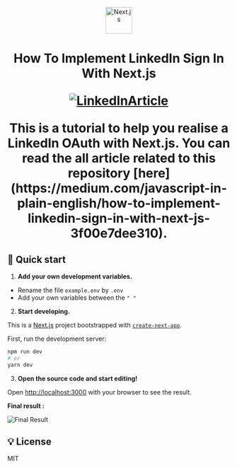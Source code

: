 


<!--  -->
<p align="center">
    <img alt="Next.js" src="https://upload.wikimedia.org/wikipedia/commons/thumb/8/8e/Nextjs-logo.svg/414px-Nextjs-logo.svg.png" width="60" />
<h1 align="center">
How To Implement LinkedIn Sign In With Next.js 
</p>

[![LinkedInArticle](https://miro.medium.com/max/1400/1*Cm2s5fBnU_BqOFDlNMuagQ.jpeg)](https://medium.com/javascript-in-plain-english/how-to-implement-linkedin-sign-in-with-next-js-3f00e7dee310)

<p>This is a tutorial to help you realise a LinkedIn OAuth with Next.js. You can read the all article related to this repository [here](https://medium.com/javascript-in-plain-english/how-to-implement-linkedin-sign-in-with-next-js-3f00e7dee310).</p>

## 🚀 Quick start


1.  **Add your own development variables.**


 -  Rename the file  `example.env` by `.env`
 - Add your own variables between the ```" "```


2.  **Start developing.**

This is a [Next.js](https://nextjs.org/) project bootstrapped with [`create-next-app`](https://github.com/vercel/next.js/tree/canary/packages/create-next-app).

First, run the development server:

 ```bash
npm run dev
# or
yarn dev
```

3.  **Open the source code and start editing!**

Open [http://localhost:3000](http://localhost:3000) with your browser to see the result.

**Final result :**


![Final Result](https://miro.medium.com/max/1200/1*fUohQcp4MZNRqlSavd4ztg.gif)



## 💡 License
MIT

<!-- -->
